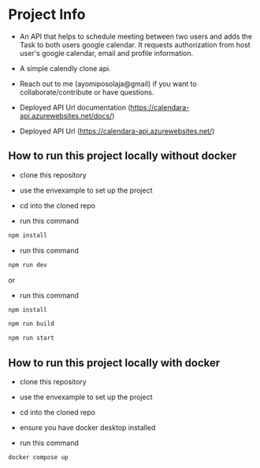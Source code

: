 # Project Info

- An API that helps to schedule meeting between two users and adds the Task to both users google calendar. It requests authorization from host user's google calendar, email and profile information.

- A simple calendly clone api.

- Reach out to me (ayomiposolaja@gmail) if you want to collaborate/contribute or have questions.

- Deployed API Url documentation (https://calendara-api.azurewebsites.net/docs/)

- Deployed API Url (https://calendara-api.azurewebsites.net/)

## How to run this project locally without docker

- clone this repository

- use the envexample to set up the project

- cd into the cloned repo

- run this command
```bash
npm install
```
- run this command
```bash
npm run dev
```

or 

- run this command
```bash
npm install
```
```bash
npm run build
```
```bash
npm run start
```

## How to run this project locally with docker

- clone this repository

- use the envexample to set up the project

- cd into the cloned repo

- ensure you have docker desktop installed

- run this command
```bash
docker compose up
```